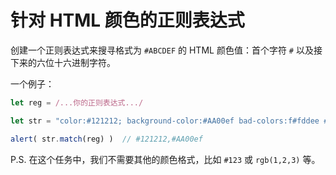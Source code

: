 # 针对 HTML 颜色的正则表达式

创建一个正则表达式来搜寻格式为 `#ABCDEF` 的 HTML 颜色值：首个字符 `#` 以及接下来的六位十六进制字符。

一个例子：

```js
let reg = /...你的正则表达式.../

let str = "color:#121212; background-color:#AA00ef bad-colors:f#fddee #fd2 #12345678";

alert( str.match(reg) )  // #121212,#AA00ef
```

P.S. 在这个任务中，我们不需要其他的颜色格式，比如 `#123` 或 `rgb(1,2,3)` 等。

